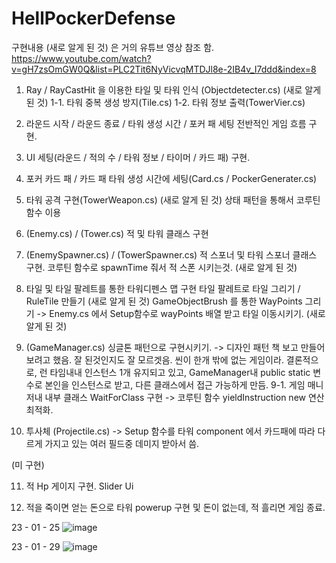 # HellPockerDefense
구현내용
(새로 알게 된 것) 은 거의 유튜브 영상 참조 함.
https://www.youtube.com/watch?v=gH7zsOmGW0Q&list=PLC2Tit6NyVicvqMTDJl8e-2IB4v_I7ddd&index=8

1. Ray / RayCastHit 을 이용한 타일 및 타워 인식 (Objectdetecter.cs) (새로 알게 된 것)
1-1. 타워 중복 생성 방지(Tile.cs)
1-2. 타워 정보 출력(TowerVier.cs)

2. 라운드 시작 / 라운드 종료 / 타워 생성 시간 / 포커 패 세팅 전반적인 게임 흐름 구현.

3. UI 세팅(라운드 / 적의 수 / 타워 정보 / 타이머 / 카드 패) 구현.

4. 포커 카드 패 / 카드 패 타워 생성 시간에 세팅(Card.cs / PockerGenerater.cs)

5. 타워 공격 구현(TowerWeapon.cs) (새로 알게 된 것)
상태 패턴을 통해서 코루틴 함수 이용

6. (Enemy.cs) / (Tower.cs) 적 및 타워 클래스 구현

7. (EnemySpawner.cs) / (TowerSpawner.cs) 적 스포너 및 타워 스포너 클래스 구현.
코루틴 함수로 spawnTime 줘서 적 스폰 시키는것. (새로 알게 된 것)

8. 타일 및 타일 팔레트를 통한 타워디펜스 맵 구현
타일 팔레트로 타일 그리기 / RuleTile 만들기 (새로 알게 된 것) 
GameObjectBrush 를 통한 WayPoints 그리기 -> Enemy.cs 에서 Setup함수로 wayPoints 배열 받고 타일 이동시키기. (새로 알게 된 것)

9. (GameManager.cs) 싱글톤 패턴으로 구현시키기. -> 디자인 패턴 책 보고 만들어 보려고 했음.
   잘 된것인지도 잘 모르겟음. 씬이 한개 밖에 없는 게임이라. 
   결론적으로, 런 타임내내 인스턴스 1개 유지되고 있고, GameManager내 public static 변수로 본인을 인스턴스로 받고, 다른 클래스에서 접근 가능하게 만듬.
9-1. 게임 매니저내 내부 클래스 WaitForClass 구현 -> 코루틴 함수 yieldInstruction new 연산 최적화.
   
10. 투사체 (Projectile.cs) -> Setup 함수를 타워 component 에서 카드패에 따라 다르게 가지고 있는 여러 필드중 데미지 받아서 씀.

(미 구현)

11. 적 Hp 게이지 구현. Slider Ui

12. 적을 죽이면 얻는 돈으로 타워 powerup 구현 및 돈이 없는데, 적 흘리면 게임 종료.

23 - 01 - 25
![image](https://user-images.githubusercontent.com/99121615/213970803-e37a96ae-ce48-40ac-b77a-676a9ce32727.png)

23 - 01 - 29
![image](https://user-images.githubusercontent.com/99121615/215318783-8f554347-2e97-4bfd-a6ac-6e5ebf821c9f.png)
